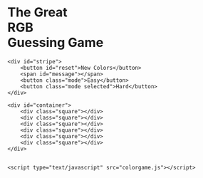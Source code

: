 <!DOCTYPE html>
<html lang="en">
<head>
	<meta charset="UTF-8">
	<title>Color Game</title>
	<link rel="stylesheet" type="text/css" href="colorgame.css">
</head>
<body>
	<h1>The Great 
		<br>
		<span id="colorDisplay">RGB</span>
		<br>
		 Guessing Game</h1>

	<div id="stripe">
		<button id="reset">New Colors</button>
		<span id="message"></span>
		<button class="mode">Easy</button>
		<button class="mode selected">Hard</button>
	</div>

	<div id="container">
		<div class="square"></div>
		<div class="square"></div>
		<div class="square"></div>
		<div class="square"></div>
		<div class="square"></div>
		<div class="square"></div>
	</div>
	

	<script type="text/javascript" src="colorgame.js"></script>
</body>
</html>
